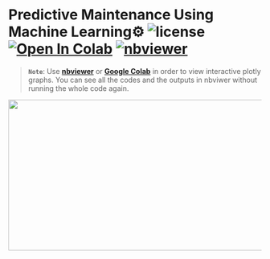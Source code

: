 # Predictive Maintenance Using Machine Learning⚙️ ![license](https://img.shields.io/github/license/Pegah-Ardehkhani/Predictive-Maintenance-Using-ML.svg) <a href="https://colab.research.google.com/github/Pegah-Ardehkhani/Predictive-Maintenance-Using-ML/blob/main/Predictive%20Maintenance.ipynb" target="_parent\"><img src="https://colab.research.google.com/assets/colab-badge.svg" alt="Open In Colab"/></a> [![nbviewer](https://img.shields.io/badge/render-nbviewer-orange.svg)](https://nbviewer.org/github/Pegah-Ardehkhani/Predictive-Maintenance-Using-ML/blob/main/Predictive%20Maintenance.ipynb)

> **`Note`**: Use [**nbviewer**](https://nbviewer.org/github/Pegah-Ardehkhani/Predictive-Maintenance-Using-ML/blob/main/Predictive%20Maintenance.ipynb) or [**Google Colab**](https://colab.research.google.com/github/Pegah-Ardehkhani/Predictive-Maintenance-Using-ML/blob/main/Predictive%20Maintenance.ipynb) in order to view interactive plotly graphs. You can see all the codes and the outputs in nbviwer without running the whole code again.
> 
<p align="center">
  <img width="600" height="300" src="https://data.textstudio.com/output/sample/animated/1/4/2/5/failure-3-15241.gif">
</p>
